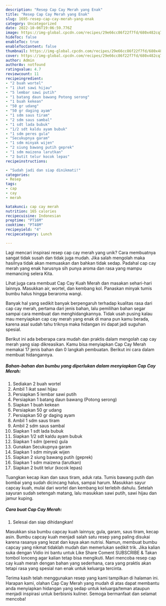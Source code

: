 ```yaml
---
description: "Resep Cap Cay Merah yang Enak"
title: "Resep Cap Cay Merah yang Enak"
slug: 1695-resep-cap-cay-merah-yang-enak
category: Uncategorized
date: 2022-10-06T19:06:59.776Z
image: https://img-global.cpcdn.com/recipes/29e66cc86f22f7fd/680x482cq70/cap-cay-merah-foto-resep-utama.jpg
hideToc: false
enableToc: true
enableTocContent: false
thumbnail: https://img-global.cpcdn.com/recipes/29e66cc86f22f7fd/680x482cq70/cap-cay-merah-foto-resep-utama.jpg
cover: https://img-global.cpcdn.com/recipes/29e66cc86f22f7fd/680x482cq70/cap-cay-merah-foto-resep-utama.jpg
author: Admin
authorAv: notfound
ratingvalue: 4.7
reviewcount: 11
recipeingredient:
- "2 buah wortel"
- "1 ikat sawi hijau"
- "5 lembar sawi putih"
- "1 batang daun bawang Potong serong"
- "1 buah kekean"
- "50 gr udang"
- "50 gr daging ayam"
- "1 sdm saus tiram"
- "2 sdm saus sambal"
- "1 sdt lada bubuk"
- "1/2 sdt kaldu ayam bubuk"
- "1 sdm peres gula"
- "Secukupnya garam"
- "1 sdm minyak wijen"
- "2 siung bawang putih geprek"
- "1 sdm maizena larutkan"
- "2 butit telur kocok lepas"
recipeinstructions:

- "Sudah jadi dan siap dinikmati!"
categories:
- Resep
tags:
- cap
- cay
- merah

katakunci: cap cay merah 
nutrition: 165 calories
recipecuisine: Indonesian
preptime: "PT16M"
cooktime: "PT48M"
recipeyield: "4"
recipecategory: Lunch

---
```





Lagi mencari inspirasi resep cap cay merah yang unik? Cara membuatnya sangat tidak susah dan tidak juga mudah. Jika salah mengolah maka hasilnya tidak akan memuaskan dan bahkan tidak sedap. Padahal cap cay merah yang enak harusnya sih punya aroma dan rasa yang mampu memancing selera Kita.





Lihat juga cara membuat Cap Cay Kuah Merah dan masakan sehari-hari lainnya. Masukkan air, wortel, dan kembang kol. Panaskan minyak tumis bumbu halus hingga beraroma wangi.

Banyak hal yang sedikit banyak berpengaruh terhadap kualitas rasa dari cap cay merah, pertama dari jenis bahan, lalu pemilihan bahan segar sampai cara membuat dan menghidangkannya. Tidak usah pusing kalau mau menyiapkan cap cay merah yang enak di mana pun kamu berada, karena asal sudah tahu triknya maka hidangan ini dapat jadi suguhan spesial.






Berikut ini ada beberapa cara mudah dan praktis dalam mengolah cap cay merah yang siap dikreasikan. Kamu bisa menyiapkan Cap Cay Merah memakai 17 jenis bahan dan 0 langkah pembuatan. Berikut ini cara dalam membuat hidangannya.

<!--inarticleads1-->

##### Bahan-bahan dan bumbu yang diperlukan dalam menyiapkan Cap Cay Merah:

1. Sediakan 2 buah wortel
1. Ambil 1 ikat sawi hijau
1. Persiapkan 5 lembar sawi putih
1. Persiapkan 1 batang daun bawang (Potong serong)
1. Siapkan 1 buah kekean
1. Persiapkan 50 gr udang
1. Persiapkan 50 gr daging ayam
1. Ambil 1 sdm saus tiram
1. Ambil 2 sdm saus sambal
1. Siapkan 1 sdt lada bubuk
1. Siapkan 1/2 sdt kaldu ayam bubuk
1. Siapkan 1 sdm (peres) gula
1. Gunakan Secukupnya garam
1. Siapkan 1 sdm minyak wijen
1. Siapkan 2 siung bawang putih (geprek)
1. Siapkan 1 sdm maizena (larutkan)
1. Siapkan 2 butit telur (kocok lepas)


Tuangkan kecap ikan dan saus tiram, aduk rata. Tumis bawang putih dan bombai yang sudah dicincang halus, sampai harum. Masukkan sayur capcay kuah, mulai dari wortel dan kembang kol terlebih dahulu. Setelah sayuran sudah setengah matang, lalu masukkan sawi putih, sawi hijau dan jamur kuping. 

<!--inarticleads2-->

##### Cara buat Cap Cay Merah:


1. Selesai dan siap dihidangkan!

Masukkan sisa bumbu capcay kuah lainnya; gula, garam, saus tiram, kecap asin. Bumbu capcay kuah menjadi salah satu resep yang paling disukai karena rasanya yang lezat dan kaya akan nutrisi. Namun, membuat bumbu capcay yang nikmat tidaklah mudah dan memerlukan sedikit trik. Jika kalian suka dengan Vidio ini bantu untuk Like Share Coment SUBSCRIBE &amp; Takan tombol lonceng agar kalian tetap bisa mengikuti. Mari mencoba resep cap cay kuah merah dengan bahan yang sederhana, cara yang praktis akan tetapi rasa yang spesial nan enak untuk keluarga tercinta. 

Terima kasih telah menggunakan resep yang kami tampilkan di halaman ini. Harapan kami, olahan Cap Cay Merah yang mudah di atas dapat membantu anda menyiapkan hidangan yang sedap untuk keluarga/teman ataupun menjadi inspirasi untuk berbisnis kuliner. Semoga bermanfaat dan selamat mencoba!
